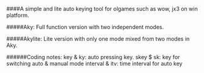 ####A simple and lite auto keying tool
for olgames such as wow, jx3 on win platform.

#####Aky:
Full function version with two independent modes.

#####Akylite:
Lite version with only one mode mixed from two modes in Aky.

######Coding notes:
key & ky: auto pressing key.
skey $ sk: key for switching auto & manual mode
interval & itv: time interval for auto key
